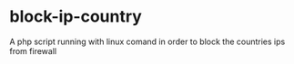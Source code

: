 # block-ip-country
A php script running with linux comand in order to block the countries ips from firewall
